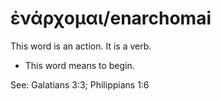 # ἐνάρχομαι/enarchomai
This word is an action. It is a verb.
* This word means to begin.

See: Galatians 3:3; Philippians 1:6
